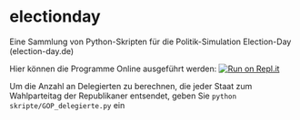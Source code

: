 # electionday
Eine Sammlung von Python-Skripten für die Politik-Simulation Election-Day (election-day.de)

Hier können die Programme Online ausgeführt werden:
[![Run on Repl.it](https://repl.it/badge/github/jmw168/electionday)](https://repl.it/@jmw168/electionday)

Um die Anzahl an Delegierten zu berechnen, die jeder Staat zum Wahlparteitag der Republikaner entsendet, geben Sie `python skripte/GOP_delegierte.py` ein
